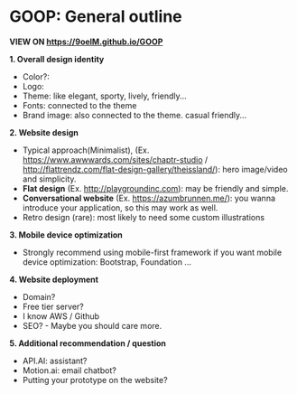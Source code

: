 # GOOP: General outline
**VIEW ON https://9oelM.github.io/GOOP**

**1. Overall design identity**
  * Color?:
  * Logo:
  * Theme: like elegant, sporty, lively, friendly...
  * Fonts: connected to the theme
  * Brand image: also connected to the theme. casual friendly... 

**2. Website design**
  * Typical approach(Minimalist), (Ex. https://www.awwwards.com/sites/chaptr-studio / http://flattrendz.com/flat-design-gallery/theissland/): hero image/video and simplicity.
  * **Flat design** (Ex. http://playgroundinc.com): may be friendly and simple.
  * **Conversational website** (Ex. https://azumbrunnen.me/): you wanna introduce your application, so this may work as well.
  * Retro design (rare): most likely to need some custom illustrations

**3. Mobile device optimization**
  * Strongly recommend using mobile-first framework if you want mobile device optimization: Bootstrap, Foundation ...

**4. Website deployment**
  * Domain?
  * Free tier server?
  * I know AWS / Github
  * SEO? - Maybe you should care more.

**5. Additional recommendation / question**
  * API.AI: assistant?
  * Motion.ai: email chatbot?
  * Putting your prototype on the website?
